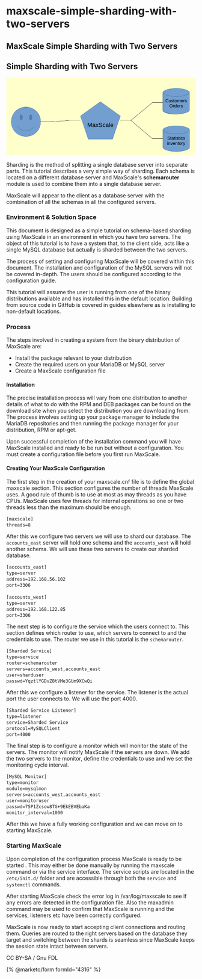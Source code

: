 # maxscale-simple-sharding-with-two-servers

## MaxScale Simple Sharding with Two Servers

## Simple Sharding with Two Servers

![](../../../.gitbook/assets/mariadb-corporation/MaxScale/1.4.5/Documentation/Tutorials/images/Simple-Sharding.png.png)

Sharding is the method of splitting a single database server into separate parts. This tutorial describes a very simple way of sharding. Each schema is located on a different database server and MaxScale's **schemarouter** module is used to combine them into a single database server.

MaxScale will appear to the client as a database server with the combination of all the schemas in all the configured servers.

### Environment & Solution Space

This document is designed as a simple tutorial on schema-based sharding using MaxScale in an environment in which you have two servers. The object of this tutorial is to have a system that, to the client side, acts like a single MySQL database but actually is sharded between the two servers.

The process of setting and configuring MaxScale will be covered within this document. The installation and configuration of the MySQL servers will not be covered in-depth. The users should be configured according to the configuration guide.

This tutorial will assume the user is running from one of the binary distributions available and has installed this in the default location. Building from source code in GitHub is covered in guides elsewhere as is installing to non-default locations.

### Process

The steps involved in creating a system from the binary distribution of MaxScale are:

* Install the package relevant to your distribution
* Create the required users on your MariaDB or MySQL server
* Create a MaxScale configuration file

#### Installation

The precise installation process will vary from one distribution to another details of what to do with the RPM and DEB packages can be found on the download site when you select the distribution you are downloading from. The process involves setting up your package manager to include the MariaDB repositories and then running the package manager for your distribution, RPM or apt-get.

Upon successful completion of the installation command you will have MaxScale installed and ready to be run but without a configuration. You must create a configuration file before you first run MaxScale.

#### Creating Your MaxScale Configuration

The first step in the creation of your maxscale.cnf file is to define the global maxscale section. This section configures the number of threads MaxScale uses. A good rule of thumb is to use at most as may threads as you have CPUs. MaxScale uses few threads for internal operations so one or two threads less than the maximum should be enough.

```
[maxscale]
threads=8
```

After this we configure two servers we will use to shard our database. The `accounts_east` server will hold one schema and the `accounts_west` will hold another schema. We will use these two servers to create our sharded database.

```
[accounts_east]
type=server
address=192.168.56.102
port=3306

[accounts_west]
type=server
address=192.168.122.85
port=3306
```

The next step is to configure the service which the users connect to. This section defines which router to use, which servers to connect to and the credentials to use. The router we use in this tutorial is the `schemarouter`.

```
[Sharded Service]
type=service
router=schemarouter
servers=accounts_west,accounts_east
user=sharduser
passwd=YqztlYGDvZ8tVMe3GUm9XCwQi
```

After this we configure a listener for the service. The listener is the actual port the user connects to. We will use the port 4000.

```
[Sharded Service Listener]
type=listener
service=Sharded Service
protocol=MySQLClient
port=4000
```

The final step is to configure a monitor which will monitor the state of the servers. The monitor will notify MaxScale if the servers are down. We add the two servers to the monitor, define the credentials to use and we set the monitoring cycle interval.

```
[MySQL Monitor]
type=monitor
module=mysqlmon
servers=accounts_west,accounts_east
user=monitoruser
passwd=7SP1Zcsow8TG+9EkEBVEbaKa
monitor_interval=1000
```

After this we have a fully working configuration and we can move on to starting MaxScale.

### Starting MaxScale

Upon completion of the configuration process MaxScale is ready to be started . This may either be done manually by running the maxscale command or via the service interface. The service scripts are located in the `/etc/init.d/` folder and are accessible through both the `service` and `systemctl` commands.

After starting MaxScale check the error log in /var/log/maxscale to see if any errors are detected in the configuration file. Also the maxadmin command may be used to confirm that MaxScale is running and the services, listeners etc have been correctly configured.

MaxScale is now ready to start accepting client connections and routing them. Queries are routed to the right servers based on the database they target and switching between the shards is seamless since MaxScale keeps the session state intact between servers.

CC BY-SA / Gnu FDL

{% @marketo/form formId="4316" %}
